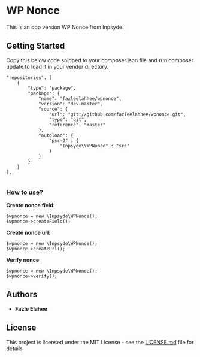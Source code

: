 # WP Nonce

This is an oop version WP Nonce from Inpsyde. 

## Getting Started

Copy this below code snipped to your composer.json file and run composer update to load it in your vendor directory.

```
"repositories": [
    {
        "type": "package",
        "package": {
            "name": "fazleelahhee/wpnonce",
            "version": "dev-master",
            "source": {
                "url": "git://github.com/fazleelahhee/wpnonce.git",
                "type": "git",
                "reference": "master"
            },
            "autoload": {
                "psr-0" : {
                    "Inpsyde\\WPNonce" : "src"
                }
            }
        }
    }
],


```

### How to use?

**Create nonce field:**
```
$wpnonce = new \Inpsyde\WPNonce();
$wpnonce->createField();
```

**Create nonce url:**
```
$wpnonce = new \Inpsyde\WPNonce();
$wpnonce->createUrl();
```

**Verify nonce** 
```
$wpnonce = new \Inpsyde\WPNonce();
$wpnonce->verify();
```

## Authors

* **Fazle Elahee**


## License

This project is licensed under the MIT License - see the [LICENSE.md](LICENSE.md) file for details
